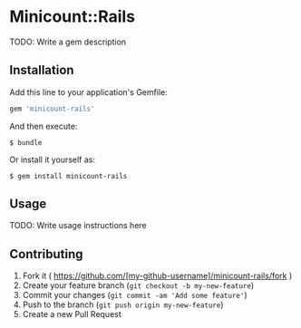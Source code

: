 # Minicount::Rails

TODO: Write a gem description

## Installation

Add this line to your application's Gemfile:

```ruby
gem 'minicount-rails'
```

And then execute:

    $ bundle

Or install it yourself as:

    $ gem install minicount-rails

## Usage

TODO: Write usage instructions here

## Contributing

1. Fork it ( https://github.com/[my-github-username]/minicount-rails/fork )
2. Create your feature branch (`git checkout -b my-new-feature`)
3. Commit your changes (`git commit -am 'Add some feature'`)
4. Push to the branch (`git push origin my-new-feature`)
5. Create a new Pull Request
